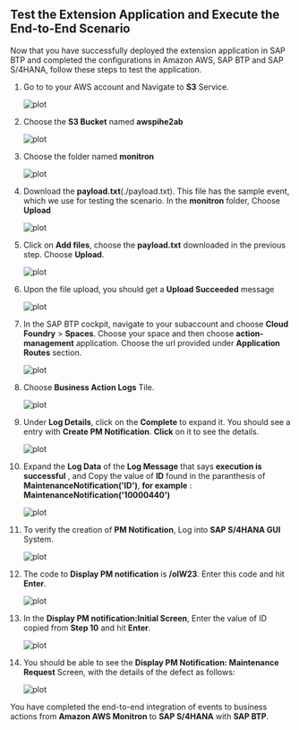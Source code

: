 ## Test the Extension Application and Execute the End-to-End Scenario

Now that you have successfully deployed the extension application in SAP BTP and completed the configurations in Amazon AWS, SAP BTP and SAP S/4HANA, follow these steps to test the application.

1. Go to to your AWS account and Navigate to **S3** Service.

    ![plot](./images/S3Search.png)

2. Choose the **S3 Bucket** named **awspihe2ab** 

    ![plot](./images/S3BucketFolder.png)

3. Choose the folder named **monitron**

    ![plot](./images/S3MonitronFolder.png)

4. Download the **payload.txt**(./payload.txt). This file has the sample event, which we use for testing the scenario. In the **monitron** folder, Choose **Upload**

    ![plot](./images/S3Upload.png)

5. Click on **Add files**, choose the **payload.txt** downloaded in the previous step. Choose **Upload**.

    ![plot](./images/AddFile.png)

6. Upon the file upload, you should get a **Upload Succeeded** message

    ![plot](./images/FileAdded.png)

7. In the SAP BTP cockpit, navigate to your subaccount and choose **Cloud Foundry** > **Spaces**. Choose your space and then choose **action-management** application. Choose the url provided under **Application Routes** section.

    ![plot](./images/action-management-url.png)

8. Choose **Business Action Logs** Tile.

    ![plot](./images/LogTile.png)

9. Under **Log Details**, click on the **Complete** to expand it. You should see a entry with **Create PM Notification**. **Click** on it to see the details.

    ![plot](./images/CheckLogs.png)

10. Expand the **Log Data** of the **Log Message** that says **execution is successful** , and Copy the value of **ID** found in the paranthesis of **MaintenanceNotification('ID')**, **for example** : **MaintenanceNotification('10000440')**

    ![plot](./images/GetID.png)

11. To verify the creation of **PM Notification**, Log into **SAP S/4HANA GUI** System.

    ![plot](./images/S4GUIp.png)


12. The code to **Display PM notification** is **/oIW23**. Enter this code and hit **Enter**.

    ![plot](./images/STransactionCode.png)

13. In the **Display PM notification:Initial Screen**, Enter the value of ID copied from **Step 10** and hit **Enter**.

    ![plot](./images/EnterID.png)

14. You should be able to see the **Display PM Notification: Maintenance Request** Screen, with the details of the defect as follows:

    ![plot](./images/PMNotificationDetails.png)


You have completed the end-to-end integration of events to business actions from **Amazon AWS Monitron** to **SAP S/4HANA** with **SAP BTP**.

